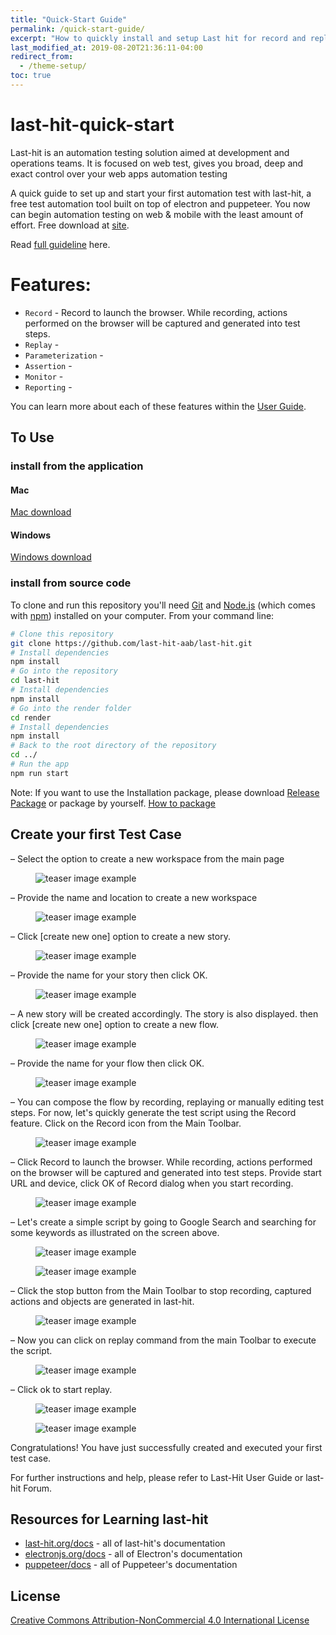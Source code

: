 ```yaml
---
title: "Quick-Start Guide"
permalink: /quick-start-guide/
excerpt: "How to quickly install and setup Last hit for record and replay"
last_modified_at: 2019-08-20T21:36:11-04:00
redirect_from:
  - /theme-setup/
toc: true
---
```



# last-hit-quick-start

Last-hit is an automation testing solution aimed at development and operations teams.
It is focused on web test, gives you broad, deep and exact control over your web apps automation testing

A quick guide to set up and start your first automation test with last-hit, a free test automation tool built on top of electron and puppeteer. You now can begin automation testing on web & mobile with the least amount of effort. Free download at [site](www.last-hit.com).

Read [full guideline](https://last-hit.org/docs/tutorial/user-guide) here.

# Features:

- `Record` - Record to launch the browser. While recording, actions performed on the browser will be captured and generated into test steps.
- `Replay` - 
- `Parameterization` - 
- `Assertion` - 
- `Monitor` - 
- `Reporting` - 

You can learn more about each of these features within the [User Guide](https://last-hit.org/docs/tutorial/user-guide).

## To Use


### install from the application

#### Mac
[Mac download]()

#### Windows

[Windows download]()

### install from  source code 

To clone and run this repository you'll need [Git](https://git-scm.com) and [Node.js](https://nodejs.org/en/download/) (which comes with [npm](http://npmjs.com)) installed on your computer. From your command line:

```bash
# Clone this repository
git clone https://github.com/last-hit-aab/last-hit.git
# Install dependencies
npm install
# Go into the repository
cd last-hit
# Install dependencies
npm install
# Go into the render folder
cd render
# Install dependencies
npm install
# Back to the root directory of the repository
cd ../
# Run the app
npm run start
```

Note: If you want to use the Installation package, please download [Release Package](https://last-hit.org/release/download) or package by yourself. [How to package](https://last-hit.org/docs/tutorial/user-guide/howToPackage)

## Create your first Test Case

–  Select the option to create a new workspace from the main page

<figure>
  <img src="{{ '/assets/images/mainPage.png' | relative_url }}" alt="teaser image example">
  <!-- <figcaption>Example of teaser images found in the related posts module.</figcaption> -->
</figure>


–  Provide the name and location to create a new workspace


<figure>
  <img src="{{ '/assets/images/mainPage-2.png' | relative_url }}" alt="teaser image example">
  <!-- <figcaption>Example of teaser images found in the related posts module.</figcaption> -->
</figure>

–  Click [create new one] option to create a new story.


<figure>
  <img src="{{ '/assets/images/workspacePage-1.png' | relative_url }}" alt="teaser image example">
  <!-- <figcaption>Example of teaser images found in the related posts module.</figcaption> -->
</figure>

–  Provide the name for your story then click OK.


<figure>
  <img src="{{ '/assets/images/workspacePage-2.png' | relative_url }}" alt="teaser image example">
  <!-- <figcaption>Example of teaser images found in the related posts module.</figcaption> -->
</figure>

–  A new story will be created accordingly. The story is also displayed. then click [create new one] option to create a new flow.


<figure>
  <img src="{{ '/assets/images/workspacePage-3.png' | relative_url }}" alt="teaser image example">
  <!-- <figcaption>Example of teaser images found in the related posts module.</figcaption> -->
</figure>

–  Provide the name for your flow then click OK.


<figure>
  <img src="{{ '/assets/images/workspacePage-4.png' | relative_url }}" alt="teaser image example">
  <!-- <figcaption>Example of teaser images found in the related posts module.</figcaption> -->
</figure>

–  You can compose the flow by recording, replaying or manually editing test steps. For now, let's quickly generate the test script using the Record feature. Click on the Record icon from the Main Toolbar.


<figure>
  <img src="{{ '/assets/images/workspacePage-5.png' | relative_url }}" alt="teaser image example">
  <!-- <figcaption>Example of teaser images found in the related posts module.</figcaption> -->
</figure>

–  Click Record to launch the browser. While recording, actions performed on the browser will be captured and generated into test steps. Provide start URL and device, click OK of Record dialog when you start recording.


<figure>
  <img src="{{ '/assets/images/record-1.png' | relative_url }}" alt="teaser image example">
  <!-- <figcaption>Example of teaser images found in the related posts module.</figcaption> -->
</figure>

–  Let's create a simple script by going to Google Search and searching for some keywords as illustrated on the screen above. 


<figure>
  <img src="{{ '/assets/images/record-2.png' | relative_url }}" alt="teaser image example">
  <!-- <figcaption>Example of teaser images found in the related posts module.</figcaption> -->
</figure>

<figure>
  <img src="{{ '/assets/images/record-4.png' | relative_url }}" alt="teaser image example">
  <!-- <figcaption>Example of teaser images found in the related posts module.</figcaption> -->
</figure>


–  Click the stop button from the Main Toolbar to stop recording, captured actions and objects are generated in last-hit.


<figure>
  <img src="{{ '/assets/images/record-5.png' | relative_url }}" alt="teaser image example">
  <!-- <figcaption>Example of teaser images found in the related posts module.</figcaption> -->
</figure>

–  Now you can click on replay command from the main Toolbar to execute the script.

<figure>
  <img src="{{ '/assets/images/replay1.png' | relative_url }}" alt="teaser image example">
  <!-- <figcaption>Example of teaser images found in the related posts module.</figcaption> -->
</figure>

–  Click ok to start replay.


<figure>
  <img src="{{ '/assets/images/replay3.png' | relative_url }}" alt="teaser image example">
  <!-- <figcaption>Example of teaser images found in the related posts module.</figcaption> -->
</figure>



<figure>
  <img src="{{ '/assets/images/replay2.png' | relative_url }}" alt="teaser image example">
  <!-- <figcaption>Example of teaser images found in the related posts module.</figcaption> -->
</figure>

Congratulations! You have just successfully created and executed your first test case.

For further instructions and help, please refer to Last-Hit User Guide or last-hit Forum.

## Resources for Learning last-hit

- [last-hit.org/docs](https://last-hit.org/docs) - all of last-hit's documentation
- [electronjs.org/docs](https://electronjs.org/docs) - all of Electron's documentation
- [puppeteer/docs](https://github.com/GoogleChrome/puppeteer/tree/master/docs) - all of Puppeteer's documentation


## License

[Creative Commons Attribution-NonCommercial 4.0 International License](http://creativecommons.org/licenses/by-nc/4.0/)
